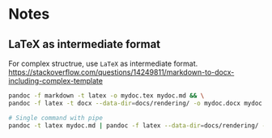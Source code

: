 # Notes

## LaTeX as intermediate format

For complex structrue, use `LaTeX` as intermediate format.
<https://stackoverflow.com/questions/14249811/markdown-to-docx-including-complex-template>

```bash
pandoc -f markdown -t latex -o mydoc.tex mydoc.md && \
pandoc -f latex -t docx --data-dir=docs/rendering/ -o mydoc.docx mydoc.tex
```

```bash
# Single command with pipe
pandoc -t latex mydoc.md | pandoc -f latex --data-dir=docs/rendering/ -o mydoc.docx
```
